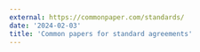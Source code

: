 ```yaml
---
external: https://commonpaper.com/standards/
date: '2024-02-03'
title: 'Common papers for standard agreements'
---
```

